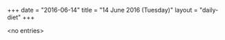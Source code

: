 +++
date = "2016-06-14"
title = "14 June 2016 (Tuesday)"
layout = "daily-diet"
+++

<p>&lt;no entries&gt;</p>